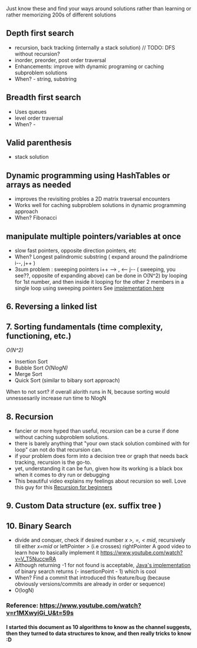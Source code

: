 Just know these and find your ways around solutions rather than learning or rather memorizing 200s of different solutions 

## Depth first search
 - recursion, back tracking (internally a stack solution) // TODO: DFS without recursion?
 - inorder, preorder, post order traversal
 - Enhancements: improve with dynamic programing or caching subproblem solutions
 - When? - string, substring

## Breadth first search
 - Uses queues
 - level order traversal
 - When? - 
 
## Valid parenthesis
 - stack solution
 
## Dynamic programming using HashTables or arrays as needed
 - improves the revisiting probles a 2D matrix traversal encounters
 - Works well for caching subproblem solutions in dynamic programming approach
 - When? Fibonacci
 
 ## manipulate multiple pointers/variables at once
 - slow fast pointers, opposite direction pointers, etc
 - When? Longest palindromic substring ( expand around the palindriome i--, j++ )
 - 3sum problem : sweeping pointers i++ --> , <-- j-- ( sweeping, you see??, opposite of expanding above)
   can be done in O(N^2) by looping for 1st number, and then inside it looping for the other 2 members in a single loop using sweeping pointers
   See [implementation here](https://leetcode.com/problems/3sum/discuss/7380/Concise-O(N2)-Java-solution)
 
 ## 6. Reversing a linked list
 
 ## 7. Sorting fundamentals  (time complexity, functioning, etc.)
   *O(N^2)*
   - Insertion Sort
   - Bubble Sort
   *O(NlogN)*
   - Merge Sort
   - Quick Sort (similar to bibary sort approach)
   
   When to not sort? if overall alorith runs in N, because sorting would unnessesarily increase run time to NlogN 
   
 ## 8. Recursion
   - fancier or more hyped than useful, recursion can be a curse if done without caching subproblem solutions.
   - there is barely anything that "your own stack solution combined with for loop" can not do that recursion can.
   - if your problem does form into a decision tree or graph that needs back tracking, recursion is the go-to.
   - yet, understanding it can be fun, given how its working is a black box when it comes to dry run or debugging
   - This beautiful video explains my feelings about recursion so well. Love this guy for this [Recursion for beginners](https://www.youtube.com/watch?v=AfBqVVKg4GE&t=234s)
    
 ## 9. Custom Data structure (ex. suffix tree )
 
 ## 10. Binary Search
 - divide and conquer, check if desired number *x >, =, < mid*, recursively till either *x=mid* or leftPointer *>* (i.e crosses) rightPointer
 A good video to learn how to basically implement it https://www.youtube.com/watch?v=V_T5NuccwRA
 - Although returning -1 for not found is acceptable, [Java's implementation](https://docs.oracle.com/javase/7/docs/api/java/util/Collections.html#binarySearch(java.util.List,%20T)) of binary search returns (- insertionPoint - 1) which is cool
 - When? Find a commit that introduced this feature/bug (because obviously versions/commits are already in order or sequence)
 - O(logN)
 
 ### Reference: https://www.youtube.com/watch?v=r1MXwyiGi_U&t=59s
 #### I started this document as 10 algorithms to know as the channel suggests, then they turned to data structures to know, and then really tricks to know :D
